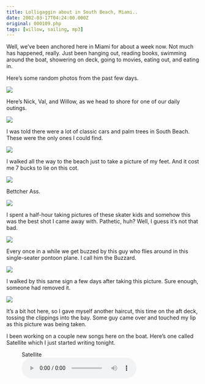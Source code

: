 ```yaml
---
title: Lolligaggin about in South Beach, Miami..
date: 2002-03-17T04:24:00.000Z
original: 000109.php
tags: [willow, sailing, mp3]
---
```


Well, we’ve been anchored here in Miami for about a week now. Not much has happened, really. Just been hanging out, reading books, swimming around the boat, showering on deck, going to movies, eating out, and eating in.

Here’s some random photos from the past few days.

<p class="polaroid" style="--deg: -2deg"><img src="./nick-willow-val.jpg" /></p>

Here’s Nick, Val, and Willow, as we head to shore for one of our daily outings.

<p class="polaroid" style="--deg: -2deg"><img src="./classic-car.jpg" /></p>

I was told there were a lot of classic cars and palm trees in South Beach. These were the only ones I could find.

<p class="polaroid" style="--deg: -2deg"><img src="./beach-feet.jpg" /></p>

I walked all the way to the beach just to take a picture of my feet. And it cost me 7 bucks to lie on this cot.

<p class="polaroid" style="--deg: -2deg"><img src="./bettcher-ass.jpg" /></p>

Bettcher Ass.

<p class="polaroid" style="--deg: -2deg"><img src="./skater.jpg" /></p>

I spent a half-hour taking pictures of these skater kids and somehow this was the best shot I came away with. Pathetic, huh? Well, I guess it’s not that bad.

<p class="polaroid" style="--deg: -2deg"><img src="./buzzard.jpg" /></p>

Every once in a while we get buzzed by this guy who flies around in this single-seater pontoon plane. I call him the Buzzard.

<p class="polaroid" style="--deg: -2deg"><img src="./do-not-remove.jpg" /></p>

I walked by this same sign a few days after taking this picture. Sure enough, someone had removed it.

<p class="polaroid" style="--deg: -2deg"><img src="./new-haircut.jpg" /></p>

It’s a bit hot here, so I gave myself another haircut, this time on the aft deck, tossing the clippings into the bay. Some guy came over and touched my lip as this picture was being taken.

I been working on a couple new songs here on the boat. Here’s one called Satellite which I just started writing tonight.

<figure>
  <figcaption>Satellite</figcaption>
  <audio controls src="./satellite.mp3" />
</figure>
